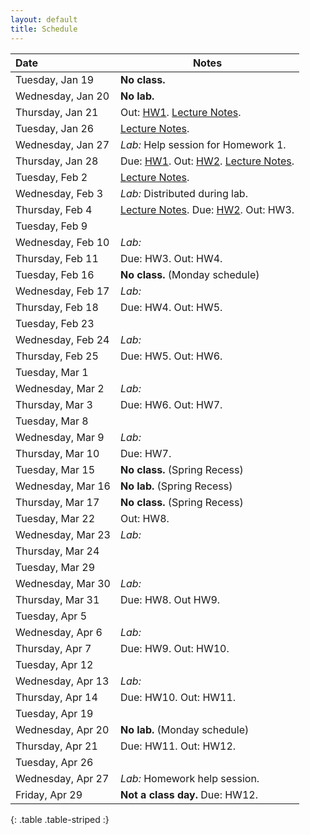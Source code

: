 ```yaml
---
layout: default
title: Schedule
---
```


| Date              | Notes                                                                                           |
|:------------------|-------------------------------------------------------------------------------------------------|
| Tuesday, Jan 19   | **No class.**                                                                                   |
| Wednesday, Jan 20 | **No lab.**                                                                                     |
| Thursday, Jan 21  | Out: [HW1]. [Lecture Notes](../reading/lecture1.pdf).                                           |
| Tuesday, Jan 26   | [Lecture Notes](../reading/lecture2.pdf).                                                       |
| Wednesday, Jan 27 | *Lab:* Help session for Homework 1.                                                             |
| Thursday, Jan 28  | Due: [HW1]. Out: [HW2]. [Lecture Notes](../reading/lecture3.pdf).                               |
| Tuesday, Feb 2    | [Lecture Notes](../reading/lecture4.pdf).                                                       |
| Wednesday, Feb 3  | *Lab:* Distributed during lab.                                                                  |
| Thursday, Feb 4   | [Lecture Notes](../reading/lecture5.pdf). Due: [HW2]. Out: HW3.                                 |
| Tuesday, Feb 9    |                                                                                                 |
| Wednesday, Feb 10 | *Lab:*                                                                                          |
| Thursday, Feb 11  | Due: HW3. Out: HW4.                                                                             |
| Tuesday, Feb 16   |  **No class.** (Monday schedule)                                                                |
| Wednesday, Feb 17 | *Lab:*                                                                                          |
| Thursday, Feb 18  | Due: HW4. Out: HW5.                                                                             |
| Tuesday, Feb 23   |                                                                                                 |
| Wednesday, Feb 24 | *Lab:*                                                                                          |
| Thursday, Feb 25  | Due: HW5. Out: HW6.                                                                             |
| Tuesday, Mar 1    |                                                                                                 |
| Wednesday, Mar 2  | *Lab:*                                                                                          |
| Thursday, Mar 3   | Due: HW6. Out: HW7.                                                                             |
| Tuesday, Mar 8    |                                                                                                 |
| Wednesday, Mar 9  | *Lab:*                                                                                          |
| Thursday, Mar 10  | Due: HW7.                                                                                       |
| Tuesday, Mar 15   | **No class.** (Spring Recess)                                                                   |
| Wednesday, Mar 16 | **No lab.** (Spring Recess)                                                                     |
| Thursday, Mar 17  | **No class.** (Spring Recess)                                                                   |
| Tuesday, Mar 22   | Out: HW8.                                                                                       |
| Wednesday, Mar 23 | *Lab:*                                                                                          |
| Thursday, Mar 24  |                                                                                                 |
| Tuesday, Mar 29   |                                                                                                 |
| Wednesday, Mar 30 | *Lab:*                                                                                          |
| Thursday, Mar 31  | Due: HW8. Out HW9.                                                                              |
| Tuesday, Apr 5    |                                                                                                 |
| Wednesday, Apr 6  | *Lab:*                                                                                          |
| Thursday, Apr 7   | Due: HW9. Out: HW10.                                                                            |
| Tuesday, Apr 12   |                                                                                                 |
| Wednesday, Apr 13 | *Lab:*                                                                                          |
| Thursday, Apr 14  | Due: HW10. Out: HW11.                                                                           |
| Tuesday, Apr 19   |                                                                                                 |
| Wednesday, Apr 20 | **No lab.** (Monday schedule)                                                                   |
| Thursday, Apr 21  | Due: HW11. Out: HW12.                                                                           |
| Tuesday, Apr 26   |                                                                                                 |
| Wednesday, Apr 27 | *Lab:* Homework help session.                                                                   |
| Friday, Apr 29    | **Not a class day.** Due: HW12.                                                                 |
{: .table .table-striped :}

[HW1]: ../hw/hw1.pdf
[HW2]: ../hw/hw2.pdf